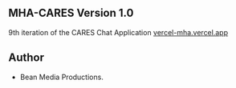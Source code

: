 
## MHA-CARES Version 1.0

9th iteration of the CARES Chat Application
[vercel-mha.vercel.app](url)


## Author
- Bean Media Productions.
